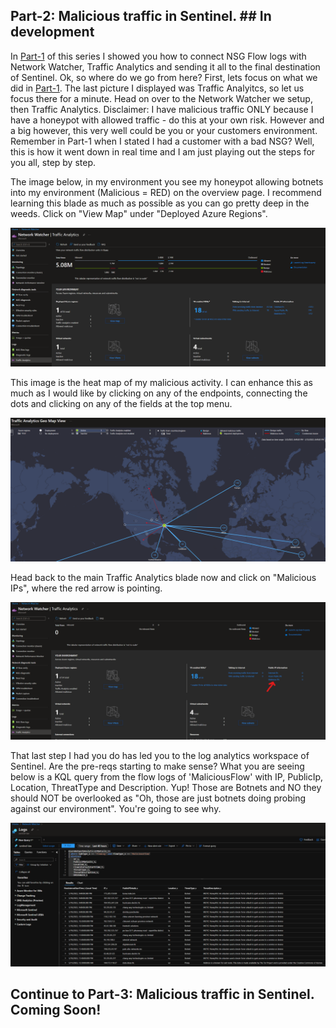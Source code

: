 ## Part-2: Malicious traffic in Sentinel. ## In development

In [Part-1](https://github.com/Cyberlorians/Articles/blob/main/MaliciousActivityandSentinelP1.md) of this series I showed you how to connect NSG Flow logs with Network Watcher, Traffic Analytics and sending it all to the final destination of Sentinel. Ok, so where do we go from here? First, lets focus on what we did in [Part-1](https://github.com/Cyberlorians/Articles/blob/main/MaliciousActivityandSentinelP1.md). The last picture I displayed was Traffic Analyitcs, so let us focus there for a minute. Head on over to the Network Watcher we setup, then Traffic Analytics. Disclaimer: I have malicious traffic ONLY because I have a honeypot with allowed traffic - do this at your own risk. However and a big however, this very well could be you or your customers environment. Remember in Part-1 when I stated I had a customer with a bad NSG? Well, this is how it went down in real time and I am just playing out the steps for you all, step by step.

The image below, in my environment you see my honeypot allowing botnets into my environment (Malicious = RED) on the overview page. I recommend learning this blade as much as possible as you can go pretty deep in the weeds. Click on "View Map" under "Deployed Azure Regions".
 
![](https://github.com/Cyberlorians/uploadedimages/blob/main/trafficanalyticsblade2.png)

This image is the heat map of my malicious activity. I can enhance this as much as I would like by clicking on any of the endpoints, connecting the dots and clicking on any of the fields at the top menu.  

![](https://github.com/Cyberlorians/uploadedimages/blob/main/trafficanalyticsheatmap.png) 

Head back to the main Traffic Analytics blade now and click on "Malicious IPs", where the red arrow is pointing.

![](https://github.com/Cyberlorians/uploadedimages/blob/main/trafficpublicipinfokql.png)

That last step I had you do has led you to the log analytics workspace of Sentinel.  Are the pre-reqs starting to make sense? What you are seeing below is a KQL query from the flow logs of 'MaliciousFlow' with IP, PublicIp, Location, ThreatType and Description. Yup! Those are Botnets and NO they should NOT be overlooked as "Oh, those are just botnets doing probing against our environment". You're going to see why.

![](https://github.com/Cyberlorians/uploadedimages/blob/main/networkwatcherquery.png)

## Continue to Part-3: Malicious traffic in Sentinel. Coming Soon! ##